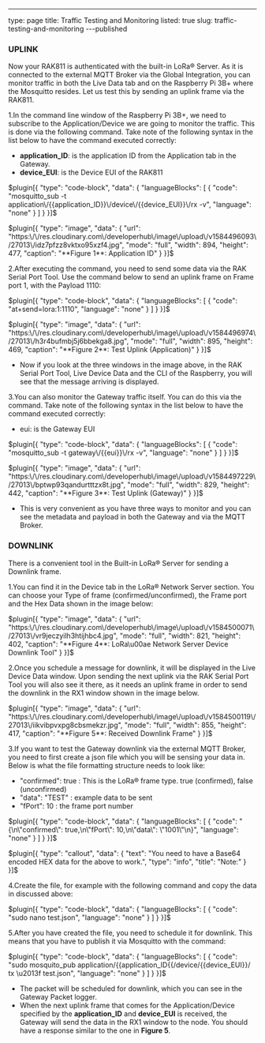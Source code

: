 ---
type: page
title: Traffic Testing and Monitoring
listed: true
slug: traffic-testing-and-monitoring
---published



### UPLINK

Now your RAK811 is authenticated with the built-in LoRa® Server. As it is connected to the external MQTT Broker via the Global Integration, you can monitor traffic in both the Live Data tab and on the Raspberry Pi 3B+ where the Mosquitto resides. Let us test this by sending an uplink frame via the RAK811.

1.In the command line window of the Raspberry Pi 3B+, we need to subscribe to the Application/Device we are going to monitor the traffic. This is done via the following command. Take note of the following syntax in the list below to have the command executed correctly:

- **application_ID**: is the application ID from the Application tab in the Gateway.
- **device_EUI**: is the Device EUI of the RAK811


$plugin[{
    "type": "code-block",
    "data": {
        "languageBlocks": [
            {
                "code": "mosquitto_sub -t application\/{{application_ID}}\/device\/{{device_EUI}}\/rx -v",
                "language": "none"
            }
        ]
    }
}]$



$plugin[{
    "type": "image",
    "data": {
        "url": "https:\/\/res.cloudinary.com\/developerhub\/image\/upload\/v1584496093\/27013\/idz7pfzz8vktxo95xzf4.jpg",
        "mode": "full",
        "width": 894,
        "height": 477,
        "caption": "**Figure 1**: Application ID"
    }
}]$


2.After executing the command, you need to send some data via the RAK Serial Port Tool. Use the command below to send an uplink frame on Frame port 1, with the Payload 1110:


$plugin[{
    "type": "code-block",
    "data": {
        "languageBlocks": [
            {
                "code": "at+send=lora:1:1110",
                "language": "none"
            }
        ]
    }
}]$



$plugin[{
    "type": "image",
    "data": {
        "url": "https:\/\/res.cloudinary.com\/developerhub\/image\/upload\/v1584496974\/27013\/h3r4bufmbj5j6bbekga8.jpg",
        "mode": "full",
        "width": 895,
        "height": 469,
        "caption": "**Figure 2**: Test Uplink (Application)"
    }
}]$


- Now if you look at the three windows in the image above, in the RAK Serial Port Tool, Live Device Data and the CLI of the Raspberry, you will see that the message arriving is displayed.

3.You can also monitor the Gateway traffic itself. You can do this via the command. Take note of the following syntax in the list below to have the command executed correctly:

- eui: is the Gateway EUI


$plugin[{
    "type": "code-block",
    "data": {
        "languageBlocks": [
            {
                "code": "mosquitto_sub -t gateway\/{{eui}}\/rx -v",
                "language": "none"
            }
        ]
    }
}]$



$plugin[{
    "type": "image",
    "data": {
        "url": "https:\/\/res.cloudinary.com\/developerhub\/image\/upload\/v1584497229\/27013\/bptwp93qandurtttzx8t.jpg",
        "mode": "full",
        "width": 829,
        "height": 442,
        "caption": "**Figure 3**: Test Uplink (Gateway)"
    }
}]$


- This is very convenient as you have three ways to monitor and you can see the metadata and payload in both the Gateway and via the MQTT Broker.


### DOWNLINK

There is a convenient tool in the Built-in LoRa® Server for sending a Downlink frame.

1.You can find it in the Device tab in the LoRa® Network Server section. You can choose your Type of frame (confirmed/unconfirmed), the Frame port and the Hex Data shown in the image below:


$plugin[{
    "type": "image",
    "data": {
        "url": "https:\/\/res.cloudinary.com\/developerhub\/image\/upload\/v1584500071\/27013\/vr9jeczyilh3htijhbc4.jpg",
        "mode": "full",
        "width": 821,
        "height": 402,
        "caption": "**Figure 4**: LoRa\u00ae Network Server Device Downlink Tool"
    }
}]$


2.Once you schedule a message for downlink, it will be displayed in the Live Device Data window. Upon sending the next uplink via the RAK Serial Port Tool you will also see it there, as it needs an uplink frame in order to send the downlink in the RX1 window shown in the image below.


$plugin[{
    "type": "image",
    "data": {
        "url": "https:\/\/res.cloudinary.com\/developerhub\/image\/upload\/v1584500119\/27013\/iikvibpvxpg8cbsmekzr.jpg",
        "mode": "full",
        "width": 855,
        "height": 417,
        "caption": "**Figure 5**: Received Downlink Frame"
    }
}]$


3.If you want to test the Gateway downlink via the external MQTT Broker, you need to first create a json file which you will be sensing your data in. Below is what the file formatting structure needs to look like:

- "confirmed": true : This is the LoRa® frame type. true (confirmed), false (unconfirmed)
- "data": "TEST" : example data to be sent
- "fPort": 10 : the frame port number


$plugin[{
    "type": "code-block",
    "data": {
        "languageBlocks": [
            {
                "code": "{\n\"confirmed\": true,\n\"fPort\": 10,\n\"data\": \"1001\"\n}",
                "language": "none"
            }
        ]
    }
}]$



$plugin[{
    "type": "callout",
    "data": {
        "text": "You need to have a Base64 encoded HEX data for the above to work.",
        "type": "info",
        "title": "Note:"
    }
}]$


4.Create the file, for example with the following command and copy the data in discussed above:


$plugin[{
    "type": "code-block",
    "data": {
        "languageBlocks": [
            {
                "code": "sudo nano test.json",
                "language": "none"
            }
        ]
    }
}]$


5.After you have created the file, you need to schedule it for downlink. This means that you have to publish it via Mosquitto with the command:


$plugin[{
    "type": "code-block",
    "data": {
        "languageBlocks": [
            {
                "code": "sudo mosquito_pub application\/{{application_ID{{\/device\/{{device_EUI}}\/ tx \u2013f test.json",
                "language": "none"
            }
        ]
    }
}]$


- The packet will be scheduled for downlink, which you can see in the Gateway Packet logger.
- When the next uplink frame that comes for the Application/Device specified by the **application_ID** and **device_EUI** is received, the Gateway will send the data in the RX1 window to the node. You should have a response similar to the one in **Figure 5**.



